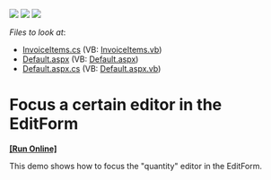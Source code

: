 <!-- default badges list -->
![](https://img.shields.io/endpoint?url=https://codecentral.devexpress.com/api/v1/VersionRange/128537451/15.1.3%2B)
[![](https://img.shields.io/badge/Open_in_DevExpress_Support_Center-FF7200?style=flat-square&logo=DevExpress&logoColor=white)](https://supportcenter.devexpress.com/ticket/details/E43)
[![](https://img.shields.io/badge/📖_How_to_use_DevExpress_Examples-e9f6fc?style=flat-square)](https://docs.devexpress.com/GeneralInformation/403183)
<!-- default badges end -->
<!-- default file list -->
*Files to look at*:

* [InvoiceItems.cs](./CS/App_Code/InvoiceItems.cs) (VB: [InvoiceItems.vb](./VB/App_Code/InvoiceItems.vb))
* [Default.aspx](./CS/Default.aspx) (VB: [Default.aspx](./VB/Default.aspx))
* [Default.aspx.cs](./CS/Default.aspx.cs) (VB: [Default.aspx.vb](./VB/Default.aspx.vb))
<!-- default file list end -->
# Focus a certain editor in the EditForm
<!-- run online -->
**[[Run Online]](https://codecentral.devexpress.com/e43/)**
<!-- run online end -->


<p>This demo shows how to focus the "quantity" editor in the EditForm.</p>
